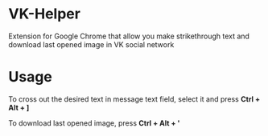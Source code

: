 # VK-Helper
Extension for Google Chrome that allow you make strikethrough text and download last opened image in VK social network

# Usage
To cross out the desired text in message text field, select it and press **Ctrl + Alt + ]**

To download last opened image, press **Ctrl + Alt + '**
